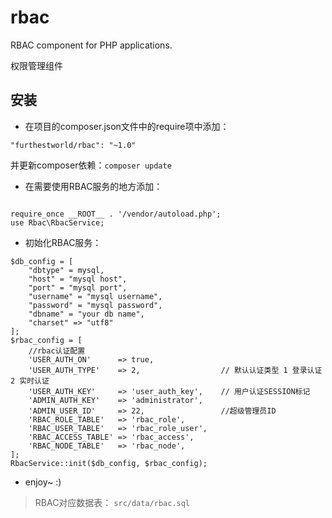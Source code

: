 # rbac

RBAC component for PHP applications.

权限管理组件

## 安装
* 在项目的composer.json文件中的require项中添加：

```
"furthestworld/rbac": "~1.0"
```
并更新composer依赖：`composer update`

* 在需要使用RBAC服务的地方添加：

```

require_once __ROOT__ . '/vendor/autoload.php';
use Rbac\RbacService;
```

* 初始化RBAC服务：

```
$db_config = [
    "dbtype" = mysql,
    "host" = "mysql host",
    "port" = "mysql port",
    "username" = "mysql username",
    "password" = "mysql password",
    "dbname" = "your db name",
    "charset" => "utf8"
];
$rbac_config = [
    //rbac认证配置
    'USER_AUTH_ON'      => true,
    'USER_AUTH_TYPE'    => 2,                  // 默认认证类型 1 登录认证 2 实时认证
    'USER_AUTH_KEY'     => 'user_auth_key',    // 用户认证SESSION标记
    'ADMIN_AUTH_KEY'    => 'administrator',
    'ADMIN_USER_ID'     => 22,                 //超级管理员ID
    'RBAC_ROLE_TABLE'   => 'rbac_role',         
    'RBAC_USER_TABLE'   => 'rbac_role_user',
    'RBAC_ACCESS_TABLE' => 'rbac_access',
    'RBAC_NODE_TABLE'   => 'rbac_node',
];
RbacService::init($db_config, $rbac_config);
```

* enjoy~ :)

> RBAC对应数据表： `src/data/rbac.sql`
